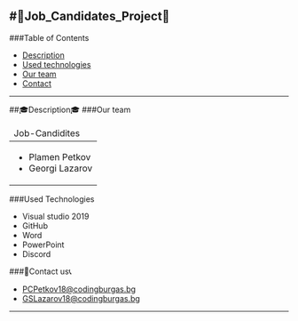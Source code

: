 #:man:Job_Candidates_Project:man:
---
###Table of Contents
- [Description](#description)
- [Used technologies](#used-technologies)
- [Our team](#our-team)
- [Contact](#contact-us)

---

##:mortar_board:Description:mortar_board:
###Our team
<table>
  <thead>
    <tr>
      <td align="left">
      Job-Candidites
      </td>
    </tr>
  </thead>
  <tbody>
    <tr>
      <td>
        <ul>
          <li>Plamen Petkov</li>
          <li>Georgi Lazarov</li>
        </ul>
      </td>
    </tr>
  </tbody>
</table>

###Used Technologies

- Visual studio 2019
- GitHub
- Word
- PowerPoint
- Discord


###:email:Contact us:telephone_receiver:
- PCPetkov18@codingburgas.bg
- GSLazarov18@codingburgas.bg

---
